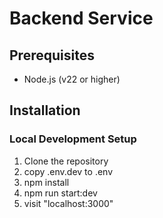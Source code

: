 # Backend Service

## Prerequisites
- Node.js (v22 or higher)


## Installation

### Local Development Setup

1. Clone the repository
2. copy .env.dev to .env
3. npm install
4. npm run start:dev
5. visit "localhost:3000"